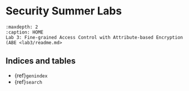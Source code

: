 # Security Summer Labs

```{toctree}
:maxdepth: 2
:caption: HOME
Lab 3: Fine-grained Access Control with Attribute-based Encryption (ABE <lab3/readme.md>
```

## Indices and tables

- {ref}`genindex`
- {ref}`search`
